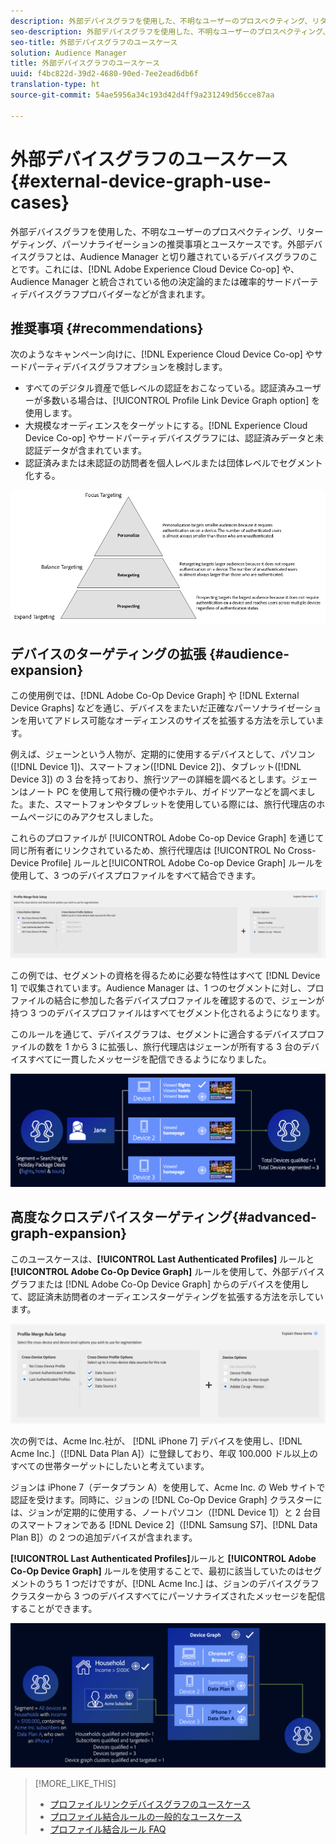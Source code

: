 ```yaml
---
description: 外部デバイスグラフを使用した、不明なユーザーのプロスペクティング、リターゲティング、パーソナライゼーションの推奨事項とユースケースです。外部デバイスグラフとは、Audience Manager と切り離されているデバイスグラフのことです。これには、Adobe Experience Cloud Device Co-op や、Audience Manager と統合されている他の決定論的または確率的サードパーティデバイスグラフプロバイダーなどが含まれます。
seo-description: 外部デバイスグラフを使用した、不明なユーザーのプロスペクティング、リターゲティング、パーソナライゼーションの推奨事項とユースケースです。外部デバイスグラフとは、Audience Manager と切り離されているデバイスグラフのことです。これには、Adobe Experience Cloud Device Co-op や、Audience Manager と統合されている他の決定論的または確率的サードパーティデバイスグラフプロバイダーなどが含まれます。
seo-title: 外部デバイスグラフのユースケース
solution: Audience Manager
title: 外部デバイスグラフのユースケース
uuid: f4bc822d-39d2-4680-90ed-7ee2ead6db6f
translation-type: ht
source-git-commit: 54ae5956a34c193d42d4ff9a231249d56cce87aa

---
```



# 外部デバイスグラフのユースケース {#external-device-graph-use-cases}

外部デバイスグラフを使用した、不明なユーザーのプロスペクティング、リターゲティング、パーソナライゼーションの推奨事項とユースケースです。外部デバイスグラフとは、Audience Manager と切り離されているデバイスグラフのことです。これには、[!DNL Adobe Experience Cloud Device Co-op] や、Audience Manager と統合されている他の決定論的または確率的サードパーティデバイスグラフプロバイダーなどが含まれます。

## 推奨事項 {#recommendations}

次のようなキャンペーン向けに、[!DNL Experience Cloud Device Co-op] やサードパーティデバイスグラフオプションを検討します。

* すべてのデジタル資産で低レベルの認証をおこなっている。認証済みユーザーが多数いる場合は、[!UICONTROL Profile Link Device Graph option] を使用します。
* 大規模なオーディエンスをターゲットにする。[!DNL Experience Cloud Device Co-op] やサードパーティデバイスグラフには、認証済みデータと未認証データが含まれています。
* 認証済みまたは未認証の訪問者を個人レベルまたは団体レベルでセグメント化する。

![](assets/merge-rule-triangle1.png)
<!-- 
## Prospecting/Branding Use Case {#prospecting-branding-use-cases}

A branding campaign is designed to reach as many people as possible. It places few limits on segment qualification. But, these campaigns can waste budget and impressions by constantly targeting people who see your content multiple times and don't convert. A [!UICONTROL Profile Merge] rule that uses the [!DNL Device Co-op] or third-party option can help you create an efficient branding campaign. For example, you can add these unknown users to a "not in-market" segment after seeing them across multiple devices for your set frequency cap.

<table id="table_00F6EED172574E80A38CADA8A92A23B1"> 
 <thead> 
  <tr> 
   <th colname="col1" class="entry"> Use Case </th> 
   <th colname="col2" class="entry"> Description </th> 
  </tr> 
 </thead>
 <tbody> 
  <tr> 
   <td colname="col1"> <p> <b>Conditions</b> </p> </td> 
   <td colname="col2">This use case assumes these conditions: <p> 
     <ul id="ul_F5CA7EE525774F7EBA5FBB5F94E4EDC8"> 
      <li id="li_81AE304924724146A24FAB5B6533AD8E">You want to deliver a maximum of 10 impressions to an anonymous user for a specific ad campaign. </li> 
      <li id="li_E371F989735245B0B82433DE240D56D0">A user has 4 devices and may or may not have authenticated on your site. </li> 
      <li id="li_9231ABE15CA249E6B79D8BF0E511FD33">An anonymous user sees the ad a total of 10 times while browsing in an unauthenticated state on their current device and 3 devices linked to the current device by an external device graph. </li> 
      <li id="li_8C276C07019C49EFA3A0D0D54CF73C31">You have defined an <span class="keyword"> Audience Manager</span> segment to qualify anonymous users after they have seen 10 impressions. </li> 
     </ul> </p> </td> 
  </tr> 
  <tr> 
   <td colname="col1"> <p> <b>Results</b> </p> </td> 
   <td colname="col2"> <p>Given these conditions, <span class="keyword"> Audience Manager</span>: </p> <p> 
     <ul id="ul_8E988B1005324526BC6DC6637BBACCFB"> 
      <li id="li_C9DD546754914BACB8F4C92C7D4ED70E">Merges the anonymous, unauthenticated activity collected from the current device and the 3 devices linked by the external device graph (the ad impressions from each device). </li> 
      <li id="li_FB55CB9116074525BA30FF062D1136AE">Evaluates the unauthenticated user for segment qualification based on a combination of anonymous activity across all 3 devices linked by the external device graph and the current device. </li> 
      <li id="li_B28EB32F718145A7ABBDAC0AF75E2AFC">Sends the segment to any real-time destination for use as a suppression segment on the current device and all 3 devices linked by the external device graph. </li> 
     </ul> </p> </td> 
  </tr> 
 </tbody> 
</table>

## Retargeting or Site Personalization Use Case {#retargeting-use-case}

These strategies are designed to bring an unauthenticated or unknown user back to your site or personalize their browsing experience while they're on-site.

<table id="table_0EE2052AA3E744B3B76036FC06B5A453"> 
 <thead> 
  <tr> 
   <th colname="col1" class="entry"> Use Case </th> 
   <th colname="col2" class="entry"> Description </th> 
  </tr> 
 </thead>
 <tbody> 
  <tr> 
   <td colname="col1"> <p> <b>Conditions</b> </p> </td> 
   <td colname="col2">This use case assumes these conditions: <p> 
     <ul id="ul_FD0B869B4AF3453FAEC9BA3A45ABF039"> 
      <li id="li_8E30BAED42E94AB3B81FCB1C7464E5FC">You want to deliver a personalized on-site and/or off-site experience to an anonymous user based on their activity on your site while in an unauthenticated state. </li> 
      <li id="li_3DBE53BA94324F1BA1C52A37AD4E426C">A user has multiple devices and may or may not have authenticated to your site. </li> 
      <li id="li_F867AFBDC1A54CD6A68AB0EC196E27C9">A user views multiple pages on your site while browsing in an unauthenticated state on their current device and 3 other devices linked by an external device graph. </li> 
      <li id="li_7E35D77949CE4E69BD51655AA4C40BEE">You have defined an <span class="keyword"> Audience Manager</span> segment to qualify users after they have viewed multiple pages on your site while browsing in an unauthenticated state.</li>
     </ul> </p> </td> 
  </tr> 
  <tr> 
   <td colname="col1"> <p> <b>Results</b> </p> </td> 
   <td colname="col2"> <p>Given these conditions, <span class="wintitle"> Audience Manager</span>: </p> <p> 
     <ul id="ul_301339426B0643B295DC5B17E1939CFB"> 
      <li id="li_7E8BC3B179804F4A929497DE81E76911">Merges the anonymous, unauthenticated activity collected from the current devices and the 3 devices linked by the external device graph (the multiple page views from each device). </li> 
      <li id="li_803EFD58AA124A5BBC8279C4DC695544">Evaluates the unauthenticated user for segment qualification based on a combination of anonymous activity across all 3 devices linked by the external device graph and the current device. </li> 
      <li id="li_98D749268CC5456CBC9CF3BF5EB91BA8">Sends the segment to any real-time destination to deliver a personalized on-site and/or off-site experience across the current device and all 3 devices linked by the external device graph. </li>
     </ul> </p> </td>
  </tr>
 </tbody>
</table> -->

## デバイスのターゲティングの拡張 {#audience-expansion}

この使用例では、[!DNL Adobe Co-Op Device Graph] や [!DNL External Device Graphs] などを通じ、デバイスをまたいだ正確なパーソナライゼーションを用いてアドレス可能なオーディエンスのサイズを拡張する方法を示していま す。

例えば、ジェーンという人物が、定期的に使用するデバイスとして、パソコン([!DNL Device 1])、スマートフォン([!DNL Device 2])、タブレット([!DNL Device 3]) の 3 台を持っており、旅行ツアーの詳細を調べるとします。ジェーンはノート PC を使用して飛行機の便やホテル、ガイドツアーなどを調べました。また、スマートフォンやタブレットを使用している際には、旅行代理店のホームページにのみアクセスしました。

これらのプロファイルが [!UICONTROL Adobe Co-op Device Graph] を通じて同じ所有者にリンクされているため、旅行代理店は [!UICONTROL No Cross-Device Profile] ルールと[!UICONTROL Adobe Co-op Device Graph] ルールを使用して、3 つのデバイスプロファイルをすべて結合できます。

![audience-expansion-rule](assets/audience-expansion-rule.png)

この例では、セグメントの資格を得るために必要な特性はすべて [!DNL Device 1] で収集されています。Audience Manager は、1 つのセグメントに対し、プロファイルの結合に参加した各デバイスプロファイルを確認するので、ジェーンが持つ 3 つのデバイスプロファイルはすべてセグメント化されるようになります。

このルールを通じて、デバイスグラフは、セグメントに適合するデバイスプロファイルの数を 1 から 3 に拡張し、旅行代理店はジェーンが所有する 3 台のデバイスすべてに一貫したメッセージを配信できるようになりました。

![audience-expansion](assets/audience-expansion.png)

## 高度なクロスデバイスターゲティング{#advanced-graph-expansion}

このユースケースは、**[!UICONTROL Last Authenticated Profiles]** ルールと **[!UICONTROL Adobe Co-Op Device Graph]** ルールを使用して、外部デバイスグラフまたは [!DNL Adobe Co-Op Device Graph] からのデバイスを使用して、認証済未訪問者のオーディエンスターゲティングを拡張する方法を示しています。

![last-device-graph](assets/last-device-coop.png)

次の例では、Acme Inc.社が、 [!DNL iPhone 7] デバイスを使用し、[!DNL Acme Inc.]（[!DNL Data Plan A]）に登録しており、年収 100.000 ドル以上のすべての世帯ターゲットにしたいと考えています。

ジョンは iPhone 7（データプラン A）を使用して、Acme Inc. の Web サイトで認証を受けます。同時に、ジョンの [!DNL Co-Op Device Graph] クラスターには、ジョンが定期的に使用する、ノートパソコン（[!DNL Device 1]）と 2 台目のスマートフォンである [!DNL Device 2]（[!DNL Samsung S7]、[!DNL Data Plan B]）の 2 つの追加デバイスが含まれます。

**[!UICONTROL Last Authenticated Profiles]**&#x200B;ルールと **[!UICONTROL Adobe Co-Op Device Graph]** ルールを使用することで、最初に該当していたのはセグメントのうち 1 つだけですが、[!DNL Acme Inc.] は、ジョンのデバイスグラフクラスターから 3 つのデバイスすべてにパーソナライズされたメッセージを配信することができます。

![advanced-graph-expansion](assets/advanced-device-graph-expansion.png)

>[!MORE_LIKE_THIS]
>
>* [プロファイルリンクデバイスグラフのユースケース](profile-link-use-case.md)
>* [プロファイル結合ルールの一般的なユースケース](merge-rule-targeting-options.md)
>* [プロファイル結合ルール FAQ](../../faq/faq-profile-merge.md)

